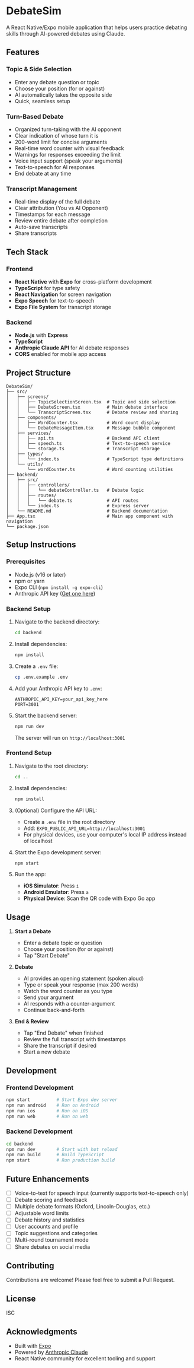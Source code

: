 # DebateSim

A React Native/Expo mobile application that helps users practice debating skills through AI-powered debates using Claude.

## Features

### Topic & Side Selection
- Enter any debate question or topic
- Choose your position (for or against)
- AI automatically takes the opposite side
- Quick, seamless setup

### Turn-Based Debate
- Organized turn-taking with the AI opponent
- Clear indication of whose turn it is
- 200-word limit for concise arguments
- Real-time word counter with visual feedback
- Warnings for responses exceeding the limit
- Voice input support (speak your arguments)
- Text-to-speech for AI responses
- End debate at any time

### Transcript Management
- Real-time display of the full debate
- Clear attribution (You vs AI Opponent)
- Timestamps for each message
- Review entire debate after completion
- Auto-save transcripts
- Share transcripts

## Tech Stack

### Frontend
- **React Native** with **Expo** for cross-platform development
- **TypeScript** for type safety
- **React Navigation** for screen navigation
- **Expo Speech** for text-to-speech
- **Expo File System** for transcript storage

### Backend
- **Node.js** with **Express**
- **TypeScript**
- **Anthropic Claude API** for AI debate responses
- **CORS** enabled for mobile app access

## Project Structure

```
DebateSim/
├── src/
│   ├── screens/
│   │   ├── TopicSelectionScreen.tsx  # Topic and side selection
│   │   ├── DebateScreen.tsx          # Main debate interface
│   │   └── TranscriptScreen.tsx      # Debate review and sharing
│   ├── components/
│   │   ├── WordCounter.tsx           # Word count display
│   │   └── DebateMessageItem.tsx     # Message bubble component
│   ├── services/
│   │   ├── api.ts                    # Backend API client
│   │   ├── speech.ts                 # Text-to-speech service
│   │   └── storage.ts                # Transcript storage
│   ├── types/
│   │   └── index.ts                  # TypeScript type definitions
│   └── utils/
│       └── wordCounter.ts            # Word counting utilities
├── backend/
│   ├── src/
│   │   ├── controllers/
│   │   │   └── debateController.ts   # Debate logic
│   │   ├── routes/
│   │   │   └── debate.ts             # API routes
│   │   └── index.ts                  # Express server
│   └── README.md                     # Backend documentation
├── App.tsx                           # Main app component with navigation
└── package.json

```

## Setup Instructions

### Prerequisites
- Node.js (v16 or later)
- npm or yarn
- Expo CLI (`npm install -g expo-cli`)
- Anthropic API key ([Get one here](https://console.anthropic.com/))

### Backend Setup

1. Navigate to the backend directory:
   ```bash
   cd backend
   ```

2. Install dependencies:
   ```bash
   npm install
   ```

3. Create a `.env` file:
   ```bash
   cp .env.example .env
   ```

4. Add your Anthropic API key to `.env`:
   ```
   ANTHROPIC_API_KEY=your_api_key_here
   PORT=3001
   ```

5. Start the backend server:
   ```bash
   npm run dev
   ```

   The server will run on `http://localhost:3001`

### Frontend Setup

1. Navigate to the root directory:
   ```bash
   cd ..
   ```

2. Install dependencies:
   ```bash
   npm install
   ```

3. (Optional) Configure the API URL:
   - Create a `.env` file in the root directory
   - Add: `EXPO_PUBLIC_API_URL=http://localhost:3001`
   - For physical devices, use your computer's local IP address instead of localhost

4. Start the Expo development server:
   ```bash
   npm start
   ```

5. Run the app:
   - **iOS Simulator**: Press `i`
   - **Android Emulator**: Press `a`
   - **Physical Device**: Scan the QR code with Expo Go app

## Usage

1. **Start a Debate**
   - Enter a debate topic or question
   - Choose your position (for or against)
   - Tap "Start Debate"

2. **Debate**
   - AI provides an opening statement (spoken aloud)
   - Type or speak your response (max 200 words)
   - Watch the word counter as you type
   - Send your argument
   - AI responds with a counter-argument
   - Continue back-and-forth

3. **End & Review**
   - Tap "End Debate" when finished
   - Review the full transcript with timestamps
   - Share the transcript if desired
   - Start a new debate

## Development

### Frontend Development
```bash
npm start          # Start Expo dev server
npm run android    # Run on Android
npm run ios        # Run on iOS
npm run web        # Run on web
```

### Backend Development
```bash
cd backend
npm run dev        # Start with hot reload
npm run build      # Build TypeScript
npm start          # Run production build
```

## Future Enhancements

- [ ] Voice-to-text for speech input (currently supports text-to-speech only)
- [ ] Debate scoring and feedback
- [ ] Multiple debate formats (Oxford, Lincoln-Douglas, etc.)
- [ ] Adjustable word limits
- [ ] Debate history and statistics
- [ ] User accounts and profile
- [ ] Topic suggestions and categories
- [ ] Multi-round tournament mode
- [ ] Share debates on social media

## Contributing

Contributions are welcome! Please feel free to submit a Pull Request.

## License

ISC

## Acknowledgments

- Built with [Expo](https://expo.dev/)
- Powered by [Anthropic Claude](https://www.anthropic.com/)
- React Native community for excellent tooling and support

